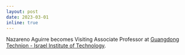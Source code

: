 ```yaml
---
layout: post
date: 2023-03-01 
inline: true
---
```


Nazareno Aguirre becomes Visiting Associate Professor at [Guangdong Technion - Israel Institute of Technology](https://www.gtiit.edu.cn/). 


